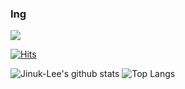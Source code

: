 ###

### Ing
<img src="https://img.shields.io/badge/문자-색코드?style=for-the-badge&logo=이미지 이름&logoColor=black">


[![Hits](https://hits.seeyoufarm.com/api/count/incr/badge.svg?url=https%3A%2F%2Fgithub.com%2FJinuk-Lee&count_bg=%23000000&title_bg=%23555555&icon=darkreader.svg&icon_color=%23E7E7E7&title=caller&edge_flat=false)](https://hits.seeyoufarm.com)

![Jinuk-Lee's github stats](https://github-readme-stats.vercel.app/api?username=Jinuk-Lee&hide=contribs,prs) 
![Top Langs](https://github-readme-stats.vercel.app/api/top-langs/?username=Jinuk-Lee&layout=compact)
 </div>
